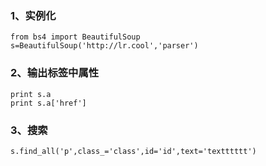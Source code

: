 
### 1、实例化
```
from bs4 import BeautifulSoup
s=BeautifulSoup('http://lr.cool','parser')
```

### 2、输出标签中属性
```
print s.a
print s.a['href']
```

### 3、搜索
```
s.find_all('p',class_='class',id='id',text='textttttt')
```
